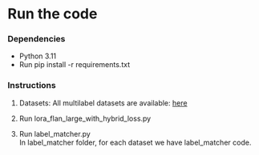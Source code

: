

# Run the code

### Dependencies
* Python 3.11
* Run pip install -r requirements.txt

### Instructions
1. Datasets:
     All multilabel datasets are available: [here](https://drive.google.com/drive/folders/1nrCKgmEtYrM1mQHIu3-eKXEtRdlIUDiO?usp=sharing)
   
2. Run lora_flan_large_with_hybrid_loss.py
3. Run label_matcher.py   
In label_matcher folder, for each dataset we have label_matcher code. 
